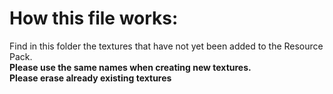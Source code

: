 # How this file works:
Find in this folder the textures that have not yet been added to the Resource Pack.  
**Please use the same names when creating new textures.**  
**Please erase already existing textures**  